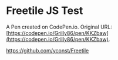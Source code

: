 # Freetile JS Test

A Pen created on CodePen.io. Original URL: [https://codepen.io/Grilly86/pen/KKZbaw](https://codepen.io/Grilly86/pen/KKZbaw).

https://github.com/yconst/Freetile